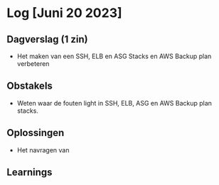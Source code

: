 # Log [Juni 20 2023]

  

## Dagverslag (1 zin)
- Het maken van een SSH, ELB en ASG Stacks en AWS Backup plan verbeteren
  

## Obstakels
- Weten waar de fouten light in SSH, ELB, ASG en AWS Backup plan stacks.

## Oplossingen
- Het navragen van
  

## Learnings
